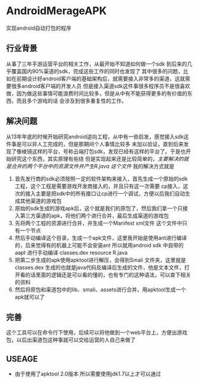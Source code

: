 # AndroidMerageAPK
实现android自动打包的程序

## 行业背景
从事了三年手游运营平台的相关工作，从最开始不知道如何做一个sdk 到后来的几乎覆盖国内90%渠道的sdk，完成这些工作的同时也发现了
其中很多的问题，比如在前期设计好android客户端的基础架构后，就需要接入非常多的渠道，这就需要很多android客户端的开发人员
但是接入渠道sdk这件事很多程序员不是很喜欢做，因为做这些事情可能浪费时间比较多，但是从中有不能获得更多的有价值的东西，而且多个游戏的话 会涉及到很多重复性的工作。

## 解决问题
从13年年底的时候开始研究android逆向工程，从中有一些启发，感觉接入sdk这件事是可以非人工完成的，但是那期间个人事情比较多
未加以验证，直到后来发现了像棱镜这样的平台，号称云端打包sdk，发现已经有这样的平台了。于是也开始研究这个东西，其实原理有些绕
但是实现起来还是比较简单的，*主要解决的就是合并的两个平台中的资源文件并产生R.java 这个文件* 
我的解决方式就是  
1. 首先发行商的sdk必须按照一定的软件架构来接入，首先生成一个原始的sdk工程，这个工程是需要游戏开发商接入的，并且只有这一次需要
cp接入，这次的接入主要是把sdk中的所有接口让cp进行一个调试，方便以后我们自动生成其他渠道的游戏包  
2. 原始的sdk生成的游戏apk后，这个就是我们的原包了，然后我们拿一个只接入第三方渠道的apk，将他们两个进行合并，最后生成渠道的游戏包  
3. 先将两个工程的资源进行合并，并生成一个Manifest xml文件 这个文件中只有一个节点<manifest package='xxx' versionName='' versionCode='' xxxx/>  
4. 然后手动编译这个目录，生成一个apk文件，这里我开始是使用ant进行编译的，后来觉得有的机器上可能不会安装ant 所以就用android sdk
中自带的aapt 进行手动编译 classes.dex resource R.java  
5. 把第二步生成的apk使用apktool进行解压，会得到Smali 文件夹，这里就是classes.dex   生成的也就是java代码反编译后生成的文件，他是文本文件，打开看的话里面的逻辑还是可以看的懂的，也有专门的这种语法，可以查下相关的资料  
6. 然后将原包和渠道包中的lib、smali、assets进行合并，用apktool生成一个apk就可以了  

## 完善
这个工具可以在命令行下使用，后续可以将他做到一个web平台上，方便出游戏包，以后出渠道包这种事就可以交给运营的人自己来做了


##  USEAGE
* 由于使用了apktool 2.0版本 所以需要使用jdk1.7以上才可以通过
